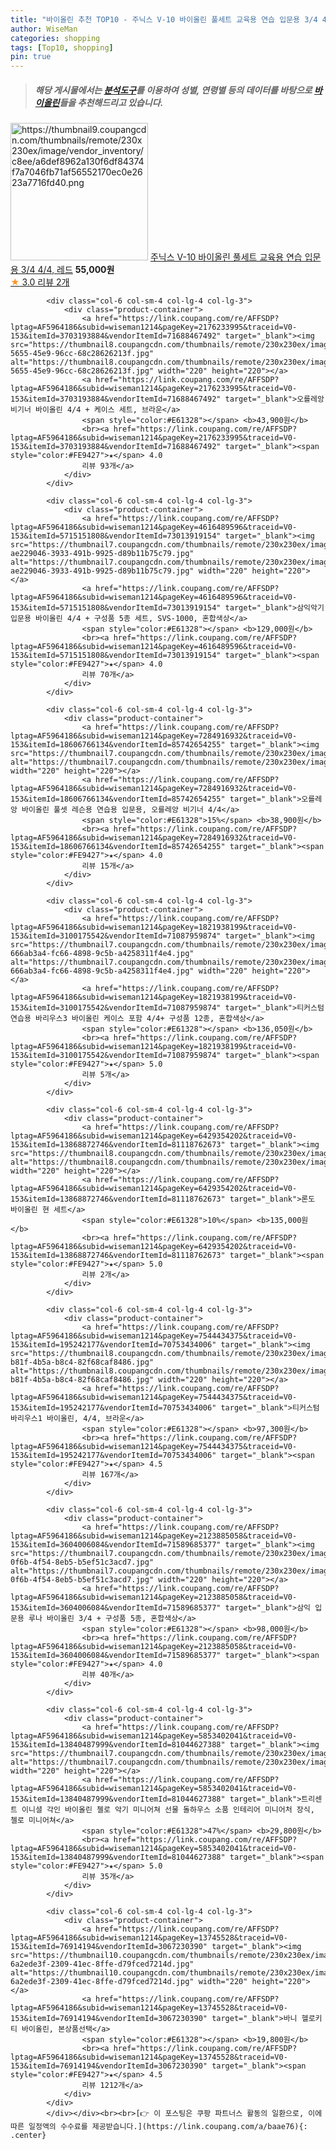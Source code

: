 ```yaml
---
title: "바이올린 추천 TOP10 - 주닉스 V-10 바이올린 풀세트 교육용 연습 입문용 3/4 4/4, 레드"
author: WiseMan
categories: shopping
tags: [Top10, shopping]
pin: true
---
```


> ##### 해당 게시물에서는 [**분석도구**](https://itemscout.io/)를 이용하여 **성별**, **연령별** 등의 데이터를 바탕으로 [**바이올린**](https://link.coupang.com/a/baae76)들을 추천해드리고 있습니다.
<div class="container"><div class="row">
            <div class="col-6 col-sm-4 col-lg-4 col-lg-3">
                <div class="product-container">
                    <a href="https://link.coupang.com/re/AFFSDP?lptag=AF5964186&subid=wiseman1214&pageKey=7210111310&traceid=V0-153&itemId=18244149913&vendorItemId=85391018274" target="_blank"><img src="https://thumbnail9.coupangcdn.com/thumbnails/remote/230x230ex/image/vendor_inventory/c8ee/a6def8962a130f6df84374f7a7046fb71af56552170ec0e2623a7716fd40.png" alt="https://thumbnail9.coupangcdn.com/thumbnails/remote/230x230ex/image/vendor_inventory/c8ee/a6def8962a130f6df84374f7a7046fb71af56552170ec0e2623a7716fd40.png" width="220" height="220"></a>
                    <a href="https://link.coupang.com/re/AFFSDP?lptag=AF5964186&subid=wiseman1214&pageKey=7210111310&traceid=V0-153&itemId=18244149913&vendorItemId=85391018274" target="_blank">주닉스 V-10 바이올린 풀세트 교육용 연습 입문용 3/4 4/4, 레드</a>
                    <span style="color:#E61328"></span> <b>55,000원</b>
                    <br><a href="https://link.coupang.com/re/AFFSDP?lptag=AF5964186&subid=wiseman1214&pageKey=7210111310&traceid=V0-153&itemId=18244149913&vendorItemId=85391018274" target="_blank"><span style="color:#FE9427">★</span> 3.0
                    리뷰 2개</a>
                </div>
            </div>
            
            <div class="col-6 col-sm-4 col-lg-4 col-lg-3">
                <div class="product-container">
                    <a href="https://link.coupang.com/re/AFFSDP?lptag=AF5964186&subid=wiseman1214&pageKey=2176233995&traceid=V0-153&itemId=3703193884&vendorItemId=71688467492" target="_blank"><img src="https://thumbnail8.coupangcdn.com/thumbnails/remote/230x230ex/image/retail/images/2020/09/29/16/6/947f86d5-5655-45e9-96cc-68c28626213f.jpg" alt="https://thumbnail8.coupangcdn.com/thumbnails/remote/230x230ex/image/retail/images/2020/09/29/16/6/947f86d5-5655-45e9-96cc-68c28626213f.jpg" width="220" height="220"></a>
                    <a href="https://link.coupang.com/re/AFFSDP?lptag=AF5964186&subid=wiseman1214&pageKey=2176233995&traceid=V0-153&itemId=3703193884&vendorItemId=71688467492" target="_blank">오를레앙 비기너 바이올린 4/4 + 케이스 세트, 브라운</a>
                    <span style="color:#E61328"></span> <b>43,900원</b>
                    <br><a href="https://link.coupang.com/re/AFFSDP?lptag=AF5964186&subid=wiseman1214&pageKey=2176233995&traceid=V0-153&itemId=3703193884&vendorItemId=71688467492" target="_blank"><span style="color:#FE9427">★</span> 4.0
                    리뷰 93개</a>
                </div>
            </div>
            
            <div class="col-6 col-sm-4 col-lg-4 col-lg-3">
                <div class="product-container">
                    <a href="https://link.coupang.com/re/AFFSDP?lptag=AF5964186&subid=wiseman1214&pageKey=4616489596&traceid=V0-153&itemId=5715151808&vendorItemId=73013919154" target="_blank"><img src="https://thumbnail7.coupangcdn.com/thumbnails/remote/230x230ex/image/retail/images/3756556073900306-ae229046-3933-491b-9925-d89b11b75c79.jpg" alt="https://thumbnail7.coupangcdn.com/thumbnails/remote/230x230ex/image/retail/images/3756556073900306-ae229046-3933-491b-9925-d89b11b75c79.jpg" width="220" height="220"></a>
                    <a href="https://link.coupang.com/re/AFFSDP?lptag=AF5964186&subid=wiseman1214&pageKey=4616489596&traceid=V0-153&itemId=5715151808&vendorItemId=73013919154" target="_blank">삼익악기 입문용 바이올린 4/4 + 구성품 5종 세트, SVS-1000, 혼합색상</a>
                    <span style="color:#E61328"></span> <b>129,000원</b>
                    <br><a href="https://link.coupang.com/re/AFFSDP?lptag=AF5964186&subid=wiseman1214&pageKey=4616489596&traceid=V0-153&itemId=5715151808&vendorItemId=73013919154" target="_blank"><span style="color:#FE9427">★</span> 4.0
                    리뷰 70개</a>
                </div>
            </div>
            
            <div class="col-6 col-sm-4 col-lg-4 col-lg-3">
                <div class="product-container">
                    <a href="https://link.coupang.com/re/AFFSDP?lptag=AF5964186&subid=wiseman1214&pageKey=7284916932&traceid=V0-153&itemId=18606766134&vendorItemId=85742654255" target="_blank"><img src="https://thumbnail7.coupangcdn.com/thumbnails/remote/230x230ex/image/vendor_inventory/bb56/f4d9ac8a2d8a0484fcb6a5baff5b21269d6a9af8761322bbb73ffcdd11ba.jpg" alt="https://thumbnail7.coupangcdn.com/thumbnails/remote/230x230ex/image/vendor_inventory/bb56/f4d9ac8a2d8a0484fcb6a5baff5b21269d6a9af8761322bbb73ffcdd11ba.jpg" width="220" height="220"></a>
                    <a href="https://link.coupang.com/re/AFFSDP?lptag=AF5964186&subid=wiseman1214&pageKey=7284916932&traceid=V0-153&itemId=18606766134&vendorItemId=85742654255" target="_blank">오를레앙 바이올린 풀셋 레슨용 연습용 입문용, 오를레앙 비기너 4/4</a>
                    <span style="color:#E61328">15%</span> <b>38,900원</b>
                    <br><a href="https://link.coupang.com/re/AFFSDP?lptag=AF5964186&subid=wiseman1214&pageKey=7284916932&traceid=V0-153&itemId=18606766134&vendorItemId=85742654255" target="_blank"><span style="color:#FE9427">★</span> 4.0
                    리뷰 15개</a>
                </div>
            </div>
            
            <div class="col-6 col-sm-4 col-lg-4 col-lg-3">
                <div class="product-container">
                    <a href="https://link.coupang.com/re/AFFSDP?lptag=AF5964186&subid=wiseman1214&pageKey=1821938199&traceid=V0-153&itemId=3100175542&vendorItemId=71087959874" target="_blank"><img src="https://thumbnail7.coupangcdn.com/thumbnails/remote/230x230ex/image/retail/images/4690584234222295-666ab3a4-fc66-4898-9c5b-a4258311f4e4.jpg" alt="https://thumbnail7.coupangcdn.com/thumbnails/remote/230x230ex/image/retail/images/4690584234222295-666ab3a4-fc66-4898-9c5b-a4258311f4e4.jpg" width="220" height="220"></a>
                    <a href="https://link.coupang.com/re/AFFSDP?lptag=AF5964186&subid=wiseman1214&pageKey=1821938199&traceid=V0-153&itemId=3100175542&vendorItemId=71087959874" target="_blank">티커스텀 연습용 바리우스3 바이올린 케이스 포함 4/4+ 구성품 12종, 혼합색상</a>
                    <span style="color:#E61328"></span> <b>136,050원</b>
                    <br><a href="https://link.coupang.com/re/AFFSDP?lptag=AF5964186&subid=wiseman1214&pageKey=1821938199&traceid=V0-153&itemId=3100175542&vendorItemId=71087959874" target="_blank"><span style="color:#FE9427">★</span> 5.0
                    리뷰 5개</a>
                </div>
            </div>
            
            <div class="col-6 col-sm-4 col-lg-4 col-lg-3">
                <div class="product-container">
                    <a href="https://link.coupang.com/re/AFFSDP?lptag=AF5964186&subid=wiseman1214&pageKey=6429354202&traceid=V0-153&itemId=13868872746&vendorItemId=81118762673" target="_blank"><img src="https://thumbnail8.coupangcdn.com/thumbnails/remote/230x230ex/image/vendor_inventory/5d18/63b8c5abcac0b188038255ae1585c20807934f9569b7236211a3368f44d6.jpg" alt="https://thumbnail8.coupangcdn.com/thumbnails/remote/230x230ex/image/vendor_inventory/5d18/63b8c5abcac0b188038255ae1585c20807934f9569b7236211a3368f44d6.jpg" width="220" height="220"></a>
                    <a href="https://link.coupang.com/re/AFFSDP?lptag=AF5964186&subid=wiseman1214&pageKey=6429354202&traceid=V0-153&itemId=13868872746&vendorItemId=81118762673" target="_blank">론도 바이올린 현 세트</a>
                    <span style="color:#E61328">10%</span> <b>135,000원</b>
                    <br><a href="https://link.coupang.com/re/AFFSDP?lptag=AF5964186&subid=wiseman1214&pageKey=6429354202&traceid=V0-153&itemId=13868872746&vendorItemId=81118762673" target="_blank"><span style="color:#FE9427">★</span> 5.0
                    리뷰 2개</a>
                </div>
            </div>
            
            <div class="col-6 col-sm-4 col-lg-4 col-lg-3">
                <div class="product-container">
                    <a href="https://link.coupang.com/re/AFFSDP?lptag=AF5964186&subid=wiseman1214&pageKey=7544434375&traceid=V0-153&itemId=195242177&vendorItemId=70753434006" target="_blank"><img src="https://thumbnail8.coupangcdn.com/thumbnails/remote/230x230ex/image/retail/images/2020/05/25/10/3/00847d51-b81f-4b5a-b8c4-82f68caf8486.jpg" alt="https://thumbnail8.coupangcdn.com/thumbnails/remote/230x230ex/image/retail/images/2020/05/25/10/3/00847d51-b81f-4b5a-b8c4-82f68caf8486.jpg" width="220" height="220"></a>
                    <a href="https://link.coupang.com/re/AFFSDP?lptag=AF5964186&subid=wiseman1214&pageKey=7544434375&traceid=V0-153&itemId=195242177&vendorItemId=70753434006" target="_blank">티커스텀 바리우스1 바이올린, 4/4, 브라운</a>
                    <span style="color:#E61328"></span> <b>97,300원</b>
                    <br><a href="https://link.coupang.com/re/AFFSDP?lptag=AF5964186&subid=wiseman1214&pageKey=7544434375&traceid=V0-153&itemId=195242177&vendorItemId=70753434006" target="_blank"><span style="color:#FE9427">★</span> 4.5
                    리뷰 167개</a>
                </div>
            </div>
            
            <div class="col-6 col-sm-4 col-lg-4 col-lg-3">
                <div class="product-container">
                    <a href="https://link.coupang.com/re/AFFSDP?lptag=AF5964186&subid=wiseman1214&pageKey=2123885058&traceid=V0-153&itemId=3604006084&vendorItemId=71589685377" target="_blank"><img src="https://thumbnail7.coupangcdn.com/thumbnails/remote/230x230ex/image/retail/images/2020/09/17/15/0/a52361df-0f6b-4f54-8eb5-b5ef51c3acd7.jpg" alt="https://thumbnail7.coupangcdn.com/thumbnails/remote/230x230ex/image/retail/images/2020/09/17/15/0/a52361df-0f6b-4f54-8eb5-b5ef51c3acd7.jpg" width="220" height="220"></a>
                    <a href="https://link.coupang.com/re/AFFSDP?lptag=AF5964186&subid=wiseman1214&pageKey=2123885058&traceid=V0-153&itemId=3604006084&vendorItemId=71589685377" target="_blank">삼익 입문용 루나 바이올린 3/4 + 구성품 5종, 혼합색상</a>
                    <span style="color:#E61328"></span> <b>98,000원</b>
                    <br><a href="https://link.coupang.com/re/AFFSDP?lptag=AF5964186&subid=wiseman1214&pageKey=2123885058&traceid=V0-153&itemId=3604006084&vendorItemId=71589685377" target="_blank"><span style="color:#FE9427">★</span> 4.0
                    리뷰 40개</a>
                </div>
            </div>
            
            <div class="col-6 col-sm-4 col-lg-4 col-lg-3">
                <div class="product-container">
                    <a href="https://link.coupang.com/re/AFFSDP?lptag=AF5964186&subid=wiseman1214&pageKey=5853402041&traceid=V0-153&itemId=13840487999&vendorItemId=81044627388" target="_blank"><img src="https://thumbnail7.coupangcdn.com/thumbnails/remote/230x230ex/image/vendor_inventory/dde3/266c50b4cb98feb97d81ff0be30792385d9f207f8c1efe9e34f98451e3de.jpg" alt="https://thumbnail7.coupangcdn.com/thumbnails/remote/230x230ex/image/vendor_inventory/dde3/266c50b4cb98feb97d81ff0be30792385d9f207f8c1efe9e34f98451e3de.jpg" width="220" height="220"></a>
                    <a href="https://link.coupang.com/re/AFFSDP?lptag=AF5964186&subid=wiseman1214&pageKey=5853402041&traceid=V0-153&itemId=13840487999&vendorItemId=81044627388" target="_blank">트리센트 이니셜 각인 바이올린 첼로 악기 미니어쳐 선물 돌하우스 소품 인테리어 미니어처 장식, 첼로 미니어쳐</a>
                    <span style="color:#E61328">47%</span> <b>29,800원</b>
                    <br><a href="https://link.coupang.com/re/AFFSDP?lptag=AF5964186&subid=wiseman1214&pageKey=5853402041&traceid=V0-153&itemId=13840487999&vendorItemId=81044627388" target="_blank"><span style="color:#FE9427">★</span> 5.0
                    리뷰 35개</a>
                </div>
            </div>
            
            <div class="col-6 col-sm-4 col-lg-4 col-lg-3">
                <div class="product-container">
                    <a href="https://link.coupang.com/re/AFFSDP?lptag=AF5964186&subid=wiseman1214&pageKey=13745528&traceid=V0-153&itemId=76914194&vendorItemId=3067230390" target="_blank"><img src="https://thumbnail10.coupangcdn.com/thumbnails/remote/230x230ex/image/retail/images/32613271207192-6a2ede3f-2309-41ec-8ffe-d79fced7214d.jpg" alt="https://thumbnail10.coupangcdn.com/thumbnails/remote/230x230ex/image/retail/images/32613271207192-6a2ede3f-2309-41ec-8ffe-d79fced7214d.jpg" width="220" height="220"></a>
                    <a href="https://link.coupang.com/re/AFFSDP?lptag=AF5964186&subid=wiseman1214&pageKey=13745528&traceid=V0-153&itemId=76914194&vendorItemId=3067230390" target="_blank">바니 헬로키티 바이올린, 본상품선택</a>
                    <span style="color:#E61328"></span> <b>19,800원</b>
                    <br><a href="https://link.coupang.com/re/AFFSDP?lptag=AF5964186&subid=wiseman1214&pageKey=13745528&traceid=V0-153&itemId=76914194&vendorItemId=3067230390" target="_blank"><span style="color:#FE9427">★</span> 4.5
                    리뷰 1212개</a>
                </div>
            </div>
            </div></div><br><br>[👉 이 포스팅은 쿠팡 파트너스 활동의 일환으로, 이에 따른 일정액의 수수료를 제공받습니다.](https://link.coupang.com/a/baae76){: .center}